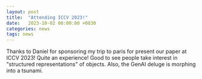 ```yaml
---
layout: post
title:  "Attending ICCV 2023!"
date:   2023-10-02 00:00:00 +0830
categories: news
tags: news
---
```


Thanks to Daniel for sponsoring my trip to paris for present our paper at ICCV 2023! Quite an experience! Good to see people take interest in "structured representations" of objects. Also, the GenAI deluge is morphing into a tsunami.